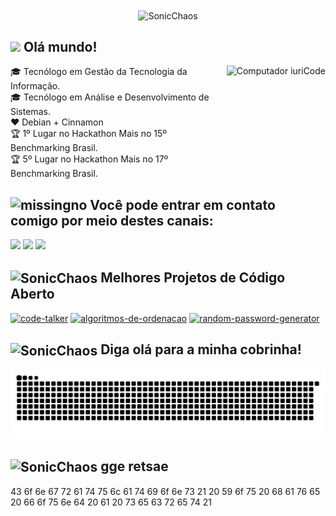 
<div align="center">
<!-- <img align="center" src="http://www.powersonic.com.br/index/sonic_a_2.gif"  alt="SonicChaos"> -->
<!-- <img align="center" src="https://media.tenor.com/8cHH-FfpGrIAAAAi/sonic.gif"  width="70" alt="SonicChaos"> -->
 
<img align="center" src="https://media.tenor.com/3f7vrJ-_KGUAAAAi/sonic-adventure.gif"  width="90" alt="SonicChaos"> 
 
 
</div>




## <img src="https://media.giphy.com/media/hvRJCLFzcasrR4ia7z/giphy.gif" width="28"> **Olá mundo!**  
<img src="https://media2.giphy.com/media/XHAv3GveJMXMXSumkO/giphy.gif"  height="200px" align="right" alt="Computador iuriCode">


<p align="left"> 
🎓 Tecnólogo em Gestão da Tecnologia da Informação.<br>
🎓 Tecnólogo em Análise e Desenvolvimento de Sistemas.<br>
❤️ Debian + Cinnamon<br>
🏆 1º Lugar no Hackathon Mais no 15º Benchmarking Brasil. <br>
🏆 5º Lugar no Hackathon Mais no 17º Benchmarking Brasil. <br>


 
</p>

 ## <img alt="missingno" src="https://media4.giphy.com/media/KxlbRn0HuTW7gZID83/giphy.gif" width="30"> Você pode entrar em contato comigo por meio destes canais: 


<p align="left">
 
 <a href="https://www.linkedin.com/in/gustavohpatricio/" alt="Linkedin">
  <img src="https://img.shields.io/badge/-Linkedin-0e76a8?logo=Linkedin&logoColor=white&link=https://www.linkedin.com/in/gustavohpatricio/" /></a>
 
<a href="https://www.instagram.com/gushpat/" alt="Instagram">
  <img src="https://img.shields.io/badge/-Instagram-DF0174?labelColor=DF0174&logo=instagram&logoColor=white&link=https://www.instagram.com/gushpat/"/></a>
  
 <a href="https://facebook.com/gushpat" alt="Facebook">
  <img src="https://img.shields.io/badge/-Facebook-3b5998?labelColor=3b5998&logo=facebook&logoColor=white&link=https://facebook.com/gushpat"/></a>

  
</p>  

## <img align="center" src="https://media3.giphy.com/media/fH6sWTw73YS9tjqPSF/giphy.gif" width="28" alt="SonicChaos"> Melhores Projetos de Código Aberto

<p align="left">

  <p align="left">
   <a href="https://github.com/gushpat/code-talker"><img width="282" src="https://denvercoder1-github-readme-stats.vercel.app/api/pin/?username=gushpat&repo=code-talker&show_icons=true" alt="code-talker"></a>
  <a href="https://github.com/gushpat/algoritmos-de-ordenacao"><img width="282" src="https://denvercoder1-github-readme-stats.vercel.app/api/pin/?username=gushpat&repo=algoritmos-de-ordenacao&show_icons=true" alt="algoritmos-de-ordenacao"></a>
  <a href="https://github.com/gushpat/random-password-generator"><img width="282" src="https://denvercoder1-github-readme-stats.vercel.app/api/pin/?username=gushpat&repo=random-password-generator&show_icons=true" alt="random-password-generator"></a>
  
</p>


## <img align="center" src="https://c.tenor.com/LsWXtjDh6lYAAAAi/hytale-hytale-game.gif" width="40" alt="SonicChaos"> **Diga olá para a minha cobrinha!**

![Snake animation](https://github.com/ghpvampiro/ghpvampiro/blob/output/github-contribution-grid-snake.svg)

## <img align="center" src="https://i.pinimg.com/originals/0b/52/6b/0b526b3bcd605904e46b0ab25c032cec.jpg" width="30" alt="SonicChaos"> **gge retsae**
43 6f 6e 67 72 61 74 75 6c 61 74 69 6f 6e 73 21 20 59 6f 75 20 68 61 76 65 20 66 6f 75 6e 64 20 61 20 73 65 63 72 65 74 21
